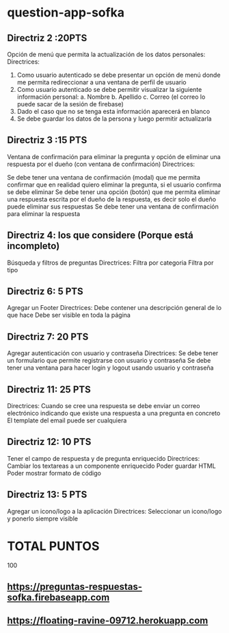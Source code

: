 # question-app-sofka
## Directriz 2 :20PTS
Opción de menú que permita la actualización de los datos
personales:
Directrices:
1. Como usuario autenticado se debe presentar un opción de
menú donde me permita redireccionar a una ventana de perfil
de usuario
2. Como usuario autenticado se debe permitir visualizar la
siguiente información personal:
a. Nombre
b. Apellido
c. Correo (el correo lo puede sacar de la sesión de
firebase)
3. Dado el caso que no se tenga esta información aparecerá en
blanco
4. Se debe guardar los datos de la persona y luego permitir
actualizarla

## Directriz 3 :15 PTS
Ventana de confirmación para eliminar la pregunta y opción de eliminar una respuesta por el dueño (con ventana de confirmación) Directrices:

Se debe tener una ventana de confirmación (modal) que me permita confirmar que en realidad quiero eliminar la pregunta, si el usuario confirma se debe eliminar
Se debe tener una opción (botón) que me permita eliminar una respuesta escrita por el dueño de la respuesta, es decir solo el dueño puede eliminar sus respuestas
Se debe tener una ventana de confirmación para eliminar la respuesta

## Directriz 4: los que considere (Porque está incompleto)
Búsqueda y filtros de preguntas Directrices:
Filtra por categoria
Filtra por tipo

## Directriz 6: 5 PTS
Agregar un Footer Directrices:
Debe contener una descripción general de lo que hace
Debe ser visible en toda la página

## Directriz 7: 20 PTS
Agregar autenticación con usuario y contraseña Directrices:
Se debe tener un formulario que permite registrarse con usuario y contraseña
Se debe tener una ventana para hacer login y logout usando usuario y contraseña

## Directriz 11: 25 PTS
Directrices:
Cuando se cree una respuesta se debe enviar un correo electrónico indicando que existe una respuesta a una pregunta en concreto
El template del email puede ser cualquiera

## Directriz 12: 10 PTS
Tener el campo de respuesta y de pregunta enriquecido Directrices:
Cambiar los textareas a un componente enriquecido
Poder guardar HTML
Poder mostrar formato de código

## Directriz 13: 5 PTS
Agregar un icono/logo a la aplicación Directrices:
Seleccionar un icono/logo y ponerlo siempre visible

# TOTAL PUNTOS 
100

## https://preguntas-respuestas-sofka.firebaseapp.com
## https://floating-ravine-09712.herokuapp.com

